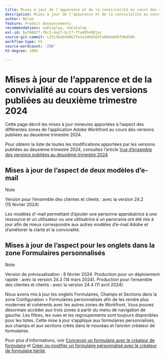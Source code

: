 ```yaml
---
title: Mises à jour de l’apparence et de la convivialité au cours des versions publiées au deuxième trimestre 2024
description: Mises à jour de l’apparence et de la convivialité au cours des versions publiées au deuxième trimestre 2024
author: Nolan
feature: Product Announcements
recommendations: noDisplay, noCatalog
exl-id: be398d7f-7bc3-4a27-bc17-ffa4054d81ac
source-git-commit: c2513beb50867fe1e1d065037a068a846f96d50b
workflow-type: ht
source-wordcount: '250'
ht-degree: 100%

---
```


# Mises à jour de l’apparence et de la convivialité au cours des versions publiées au deuxième trimestre 2024

Cette page décrit les mises à jour mineures apportées à l’aspect des différentes zones de l’application Adobe Workfront au cours des versions publiées au deuxième trimestre 2024.

Pour obtenir la liste de toutes les modifications apportées par les versions publiées au deuxième trimestre 2024, consultez l’article [Vue d’ensemble des versions publiées au deuxième trimestre 2024](/help/quicksilver/product-announcements/product-releases/24-q2-release-activity/24-q2-release-overview.md).

## Mises à jour de l’aspect de deux modèles d’e-mail

>[!NOTE]
>
>Version pour l’ensemble des clientes et clients : avec la version 24.2 (15 février 2024)

Les modèles d’-mail permettant d’ajouter une personne approbatrice à une ressource et un utilisateur ou une utilisatrice à un panorama ont été mis à jour afin de mieux correspondre aux autres modèles d’e-mail Adobe et d’améliorer la clarté et la convivialité.

## Mises à jour de l’aspect pour les onglets dans la zone Formulaires personnalisés

>[!NOTE]
>
>Version de prévisualisation : 8 février 2024. Production pour un déploiement rapide : avec la version 24.3 (14 mars 2024). Production pour l’ensemble des clientes et clients : avec la version 24.4 (11 avril 2024)

Nous avons mis à jour les onglets Formulaires, Champs et Sections dans la zone Configuration > Formulaires personnalisés afin de les rendre plus modernes et cohérents avec les autres zones de Workfront. Vous pouvez désormais accéder aux trois zones à partir du menu de navigation de gauche. Les filtres, les vues et les regroupements sont toujours disponibles pour les listes. Cette mise à jour s’applique aux formulaires personnalisés, aux champs et aux sections créés dans le nouveau et l’ancien créateur de formulaires.

Pour plus d’informations, voir [Concevoir un formulaire avec le créateur de formulaire](/help/quicksilver/administration-and-setup/customize-workfront/create-manage-custom-forms/form-designer/design-a-form/design-a-form.md) et [Créer ou modifier un formulaire personnalisé avec le créateur de formulaire hérité](/help/quicksilver/administration-and-setup/customize-workfront/create-manage-custom-forms/create-or-edit-a-custom-form.md).
